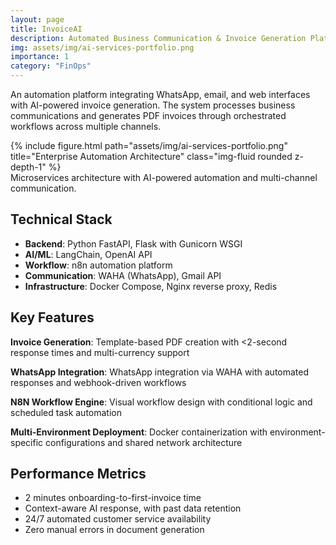 ```yaml
---
layout: page
title: InvoiceAI
description: Automated Business Communication & Invoice Generation Platform
img: assets/img/ai-services-portfolio.png
importance: 1
category: "FinOps"
---
```


An automation platform integrating WhatsApp, email, and web interfaces with AI-powered invoice generation. The system processes business communications and generates PDF invoices through orchestrated workflows across multiple channels.

<div class="row justify-content-sm-center">
    <div class="col-sm mt-3 mt-md-0">
        {% include figure.html path="assets/img/ai-services-portfolio.png" title="Enterprise Automation Architecture" class="img-fluid rounded z-depth-1" %}
    </div>
</div>
<div class="caption">
    Microservices architecture with AI-powered automation and multi-channel communication.
</div>

## Technical Stack
- **Backend**: Python FastAPI, Flask with Gunicorn WSGI
- **AI/ML**: LangChain, OpenAI API
- **Workflow**: n8n automation platform
- **Communication**: WAHA (WhatsApp), Gmail API
- **Infrastructure**: Docker Compose, Nginx reverse proxy, Redis

## Key Features
**Invoice Generation**: Template-based PDF creation with <2-second response times and multi-currency support

**WhatsApp Integration**: WhatsApp integration via WAHA with automated responses and webhook-driven workflows

**N8N Workflow Engine**: Visual workflow design with conditional logic and scheduled task automation

**Multi-Environment Deployment**: Docker containerization with environment-specific configurations and shared network architecture

## Performance Metrics
- 2 minutes onboarding-to-first-invoice time
- Context-aware AI response, with past data retention
- 24/7 automated customer service availability
- Zero manual errors in document generation